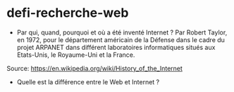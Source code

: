 # defi-recherche-web

* Par qui, quand, pourquoi et où a été inventé Internet ?
Par Robert Taylor, en 1972, pour le département américain de la Défense dans le cadre du projet ARPANET
dans différent laboratoires informatiques situés aux Etats-Unis, le Royaume-Uni et la France.

Source: https://en.wikipedia.org/wiki/History_of_the_Internet


* Quelle est la différence entre le Web et Internet ?



